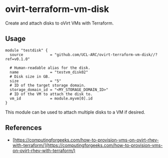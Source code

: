 # ovirt-terraform-vm-disk

Create and attach disks to oVirt VMs with Terraform.

## Usage

```hcl
module "testdisk" {
  source            = "github.com/UCL-ARC/ovirt-terraform-vm-disk//?ref=v0.1.0"
  
  # Human-readable alias for the disk.
  name              = "testvm_disk02"
  # Disk size in GB.
  size              = "5"
  # ID of the target storage domain.
  storage_domain_id = "<MY_STORAGE_DOMAIN_ID>"
  # ID of the VM to attach the disk to.
  vm_id             = module.myvm[0].id
}
```
This module can be used to attach multiple disks to a VM if desired.

## References
- [https://computingforgeeks.com/how-to-provision-vms-on-ovirt-rhev-with-terraform/](https://computingforgeeks.com/how-to-provision-vms-on-ovirt-rhev-with-terraform/)
